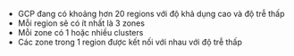 * GCP đang có khoảng hơn 20 regions với độ khả dụng cao và độ trễ thấp
* Mỗi region sẽ có ít nhất là 3 zones
* Mỗi zone có 1 hoặc nhiều clusters
* Các zone trong 1 region được kết nối với nhau với độ trễ thấp
